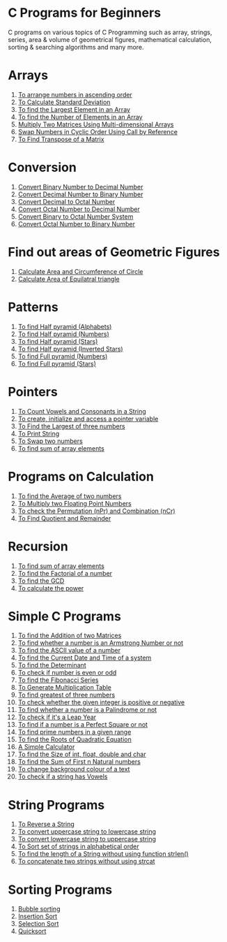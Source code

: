 # C Programs for Beginners
C programs on various topics of C Programming such as array, strings, series, area & volume of 
geometrical figures, mathematical calculation, sorting & searching algorithms and many more.
# Arrays
1. [To arrange numbers in ascending order]()
2. [To Calculate Standard Deviation]()
3. [To find the Largest Element in an Array](https://github.com/vasudevpooja/C-Programs-For-Beginners/tree/main/Largest)
4. [To find the Number of Elements in an Array]()
5. [Multiply Two Matrices Using Multi-dimensional Arrays]()
6. [Swap Numbers in Cyclic Order Using Call by Reference]()
7. [To Find Transpose of a Matrix]()
# Conversion
1. [Convert Binary Number to Decimal Number]()
2. [Convert Decimal Number to Binary Number]()
3. [Convert Decimal to Octal Number]()
4. [Convert Octal Number to Decimal Number]()
5. [Convert Binary to Octal Number System]()
6. [Convert Octal Number to Binary Number]()
# Find out areas of Geometric Figures
1. [Calculate Area and Circumference of Circle]()
2. [Calculate Area of Equilatral triangle]()
# Patterns
1. [To find Half pyramid (Alphabets)](https://github.com/vasudevpooja/C-Programs-For-Beginners/tree/main/Half%20Pyramid-Alphabets)
2. [To find Half pyramid (Numbers)](https://github.com/vasudevpooja/C-Programs-For-Beginners/tree/main/Half%20Pyramid-%20Numbers)
3. [To find Half pyramid (Stars)](https://github.com/vasudevpooja/C-Programs-For-Beginners/tree/main/Half%20Pyramid-Stars)
4. [To find Half pyramid (Inverted Stars)](https://github.com/vasudevpooja/C-Programs-For-Beginners/blob/main/Half%20Pyramid-%20Inverted%20Stars/halfpyrinvstars.c)
5. [To find Full pyramid (Numbers)](https://github.com/vasudevpooja/C-Programs-For-Beginners/tree/main/Full%20Pyramid-%20Numbers)
6. [To find Full pyramid (Stars)](https://github.com/vasudevpooja/C-Programs-For-Beginners/tree/main/Full%20Pyramid-Stars)
# Pointers
1. [To Count Vowels and Consonants in a String]()
2. [To create, initialize and access a pointer variable]()
3. [To Find the Largest of three numbers]()
4. [To Print String]()
5. [To Swap two numbers]()
6. [To find sum of array elements]()
# Programs on Calculation
1. [To find the Average of two numbers]()
2. [To Multiply two Floating Point Numbers]()
3. [To check the Permutation (nPr) and Combination (nCr)](https://github.com/vasudevpooja/C-Programs-For-Beginners/tree/main/nPr_nCr)
4. [To Find Quotient and Remainder]()
# Recursion
1. [To find sum of array elements]()
2. [To find the Factorial of a number](https://github.com/vasudevpooja/C-Programs-For-Beginners/tree/main/Factorial)
3. [To find the GCD](https://github.com/vasudevpooja/C-Programs-For-Beginners/tree/main/GCD)
4. [To calculate the power]()
# Simple C Programs
1. [To find the Addition of two Matrices](https://github.com/vasudevpooja/C-Programs-For-Beginners/blob/main/Add%20Matrix/AddMatrix.c)
2. [To find whether a number is an Armstrong Number or not](https://github.com/vasudevpooja/C-Programs-For-Beginners/blob/main/Armstrong/Armstrong.c)
3. [To find the ASCII value of a number](https://github.com/vasudevpooja/C-Programs-For-Beginners/blob/main/ASCII/ASCII.c)
4. [To find the Current Date and Time of a system](https://github.com/vasudevpooja/C-Programs-For-Beginners/blob/main/Date_Time/Date_Time.c)
5. [To find the Determinant](https://github.com/vasudevpooja/C-Programs-For-Beginners/blob/main/Determinant/Determinant.c)
6. [To check if number is even or odd]()
7. [To find the Fibonacci Series](https://github.com/vasudevpooja/C-Programs-For-Beginners/tree/main/Fibonacci)
8. [To Generate Multiplication Table]()
9. [To find greatest of three numbers]()
10. [To check whether the given integer is positive or negative]()
11. [To find whether a number is a Palindrome or not](https://github.com/vasudevpooja/C-Programs-For-Beginners/tree/main/Palindrome)
12. [To check if it's a Leap Year]()
13. [To find if a number is a Perfect Square or not](https://github.com/vasudevpooja/C-Programs-For-Beginners/blob/main/Perfect%20Square/Perfect_Square.c)
14. [To find prime numbers in a given range]()
15. [To find the Roots of Quadratic Equation](https://github.com/vasudevpooja/C-Programs-For-Beginners/blob/main/Quadratic/Quadratic.c)
16. [A Simple Calculator](https://github.com/vasudevpooja/C-Programs-For-Beginners/tree/main/Simple%20Calculator)
17. [To find the Size of int, float, double and char]()
18. [To find the Sum of First n Natural numbers]()
19. [To change background colour of a text](https://github.com/vasudevpooja/C-Programs-For-Beginners/tree/main/Text)
20. [To check if a string has Vowels](https://github.com/vasudevpooja/C-Programs-For-Beginners/tree/main/Vowels)
# String Programs
1. [To Reverse a String](https://github.com/vasudevpooja/C-Programs-For-Beginners/blob/main/Reverse/Reverse.c)
2. [To convert uppercase string to lowercase string]()
3. [To convert lowercase string to uppercase string]()
4. [To Sort set of strings in alphabetical order]()
5. [To find the length of a String without using function strlen()]()
6. [To concatenate two strings without using strcat]()
# Sorting Programs
1. [Bubble sorting]()
2. [Insertion Sort]()
3. [Selection Sort]()
4. [Quicksort]()
